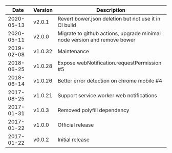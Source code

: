 | Date        | Version | Description |
| ----------- | ------- | ----------- |
| 2020-05-13  | v2.0.1  | Revert bower.json deletion but not use it in CI build |
| 2020-05-11  | v2.0.0  | Migrate to github actions, upgrade minimal node version and remove bower |
| 2019-02-08  | v1.0.32 | Maintenance |
| 2018-06-25  | v1.0.28 | Expose webNotification.requestPermission #5 |
| 2018-06-14  | v1.0.26 | Better error detection on chrome mobile #4 |
| 2017-08-25  | v1.0.21 | Support service worker web notifications |
| 2017-01-31  | v1.0.3  | Removed polyfill dependency |
| 2017-01-22  | v1.0.0  | Official release |
| 2017-01-22  | v0.0.2  | Initial release |
